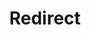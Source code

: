 ﻿---
layout: src/layouts/Redirect.astro
title: Redirect
redirect: https://octopus.com/docs/octopus-rest-api/octopus.server.exe-command-line/builtin-worker
pubDate:  2023-01-01
navSearch: false
navSitemap: false
navMenu: false
---
